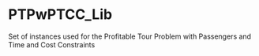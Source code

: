 # PTPwPTCC_Lib
Set of instances used for the Profitable Tour Problem with Passengers and Time and Cost Constraints
